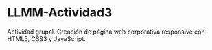 # LLMM-Actividad3
Actividad grupal. Creación de página web corporativa responsive con HTML5, CSS3 y JavaScript.
